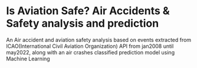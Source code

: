 # Is Aviation Safe? Air Accidents & Safety analysis and prediction
 An Air accident and aviation safety analysis based on events extracted  from ICAO(International Civil Aviation Organization) API from jan2008 until may2022, along with an air crashes classified prediction model using  Machine Learning
